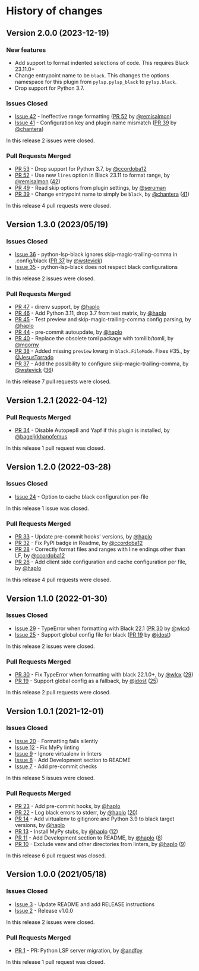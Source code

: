 # History of changes

## Version 2.0.0 (2023-12-19)

### New features

* Add support to format indented selections of code. This requires Black 23.11.0+
* Change entrypoint name to be `black`. This changes the options namespace for
  this plugin from `pylsp.pylsp_black` to `pylsp.black`.
* Drop support for Python 3.7.

### Issues Closed

* [Issue 42](https://github.com/python-lsp/python-lsp-black/issues/42) - Ineffective range formatting ([PR 52](https://github.com/python-lsp/python-lsp-black/pull/52) by [@remisalmon](https://github.com/remisalmon))
* [Issue 41](https://github.com/python-lsp/python-lsp-black/issues/41) - Configuration key and plugin name mismatch ([PR 39](https://github.com/python-lsp/python-lsp-black/pull/39) by [@chantera](https://github.com/chantera))

In this release 2 issues were closed.

### Pull Requests Merged

* [PR 53](https://github.com/python-lsp/python-lsp-black/pull/53) - Drop support for Python 3.7, by [@ccordoba12](https://github.com/ccordoba12)
* [PR 52](https://github.com/python-lsp/python-lsp-black/pull/52) - Use new `lines` option in Black 23.11 to format range, by [@remisalmon](https://github.com/remisalmon) ([42](https://github.com/python-lsp/python-lsp-black/issues/42))
* [PR 49](https://github.com/python-lsp/python-lsp-black/pull/49) - Read skip options from plugin settings, by [@seruman](https://github.com/seruman)
* [PR 39](https://github.com/python-lsp/python-lsp-black/pull/39) - Change entrypoint name to simply be `black`, by [@chantera](https://github.com/chantera) ([41](https://github.com/python-lsp/python-lsp-black/issues/41))

In this release 4 pull requests were closed.

## Version 1.3.0 (2023/05/19)

### Issues Closed

* [Issue 36](https://github.com/python-lsp/python-lsp-black/issues/36) - python-lsp-black ignores skip-magic-trailing-comma in .config/black ([PR 37](https://github.com/python-lsp/python-lsp-black/pull/37) by [@wstevick](https://github.com/wstevick))
* [Issue 35](https://github.com/python-lsp/python-lsp-black/issues/35) - python-lsp-black does not respect black configurations

In this release 2 issues were closed.

### Pull Requests Merged

* [PR 47](https://github.com/python-lsp/python-lsp-black/pull/47) - direnv support, by [@haplo](https://github.com/haplo)
* [PR 46](https://github.com/python-lsp/python-lsp-black/pull/46) - Add Python 3.11, drop 3.7 from test matrix, by [@haplo](https://github.com/haplo)
* [PR 45](https://github.com/python-lsp/python-lsp-black/pull/45) - Test preview and skip-magic-trailing-comma config parsing, by [@haplo](https://github.com/haplo)
* [PR 44](https://github.com/python-lsp/python-lsp-black/pull/44) - pre-commit autoupdate, by [@haplo](https://github.com/haplo)
* [PR 40](https://github.com/python-lsp/python-lsp-black/pull/40) - Replace the obsolete toml package with tomllib/tomli, by [@mgorny](https://github.com/mgorny)
* [PR 38](https://github.com/python-lsp/python-lsp-black/pull/38) - Added missing `preview` kwarg in `black.FileMode`. Fixes #35., by [@JesusTorrado](https://github.com/JesusTorrado)
* [PR 37](https://github.com/python-lsp/python-lsp-black/pull/37) - Add the possibility to configure skip-magic-trailing-comma, by [@wstevick](https://github.com/wstevick) ([36](https://github.com/python-lsp/python-lsp-black/issues/36))

In this release 7 pull requests were closed.

## Version 1.2.1 (2022-04-12)

### Pull Requests Merged

* [PR 34](https://github.com/python-lsp/python-lsp-black/pull/34) - Disable Autopep8 and Yapf if this plugin is installed, by [@bageljrkhanofemus](https://github.com/bageljrkhanofemus)

In this release 1 pull request was closed.

## Version 1.2.0 (2022-03-28)

### Issues Closed

* [Issue 24](https://github.com/python-lsp/python-lsp-black/issues/24) - Option to cache black configuration per-file

In this release 1 issue was closed.

### Pull Requests Merged

* [PR 33](https://github.com/python-lsp/python-lsp-black/pull/33) - Update pre-commit hooks' versions, by [@haplo](https://github.com/haplo)
* [PR 32](https://github.com/python-lsp/python-lsp-black/pull/32) - Fix PyPI badge in Readme, by [@ccordoba12](https://github.com/ccordoba12)
* [PR 28](https://github.com/python-lsp/python-lsp-black/pull/28) - Correctly format files and ranges with line endings other than LF, by [@ccordoba12](https://github.com/ccordoba12)
* [PR 26](https://github.com/python-lsp/python-lsp-black/pull/26) - Add client side configuration and cache configuration per file, by [@haplo](https://github.com/haplo)

In this release 4 pull requests were closed.

## Version 1.1.0 (2022-01-30)

### Issues Closed

* [Issue 29](https://github.com/python-lsp/python-lsp-black/issues/29) - TypeError when formatting with Black 22.1 ([PR 30](https://github.com/python-lsp/python-lsp-black/pull/30) by [@wlcx](https://github.com/wlcx))
* [Issue 25](https://github.com/python-lsp/python-lsp-black/issues/25) - Support global config file for black ([PR 19](https://github.com/python-lsp/python-lsp-black/pull/19) by [@jdost](https://github.com/jdost))

In this release 2 issues were closed.

### Pull Requests Merged

* [PR 30](https://github.com/python-lsp/python-lsp-black/pull/30) - Fix TypeError when formatting with black 22.1.0+, by [@wlcx](https://github.com/wlcx) ([29](https://github.com/python-lsp/python-lsp-black/issues/29))
* [PR 19](https://github.com/python-lsp/python-lsp-black/pull/19) - Support global config as a fallback, by [@jdost](https://github.com/jdost) ([25](https://github.com/python-lsp/python-lsp-black/issues/25))

In this release 2 pull requests were closed.

## Version 1.0.1 (2021-12-01)

### Issues Closed

* [Issue 20](https://github.com/python-lsp/python-lsp-black/issues/20) - Formatting fails silently
* [Issue 12](https://github.com/python-lsp/python-lsp-black/issues/12) - Fix MyPy linting
* [Issue 9](https://github.com/python-lsp/python-lsp-black/issues/9) - Ignore virtualenv in linters
* [Issue 8](https://github.com/python-lsp/python-lsp-black/issues/8) - Add Development section to README
* [Issue 7](https://github.com/python-lsp/python-lsp-black/issues/7) - Add pre-commit checks

In this release 5 issues were closed.

### Pull Requests Merged

* [PR 23](https://github.com/python-lsp/python-lsp-black/pull/23) - Add pre-commit hooks, by [@haplo](https://github.com/haplo)
* [PR 22](https://github.com/python-lsp/python-lsp-black/pull/22) - Log black errors to stderr, by [@haplo](https://github.com/haplo) ([20](https://github.com/python-lsp/python-lsp-black/issues/20))
* [PR 14](https://github.com/python-lsp/python-lsp-black/pull/14) - Add virtualenv to gitignore and Python 3.9 to black target versions, by [@haplo](https://github.com/haplo)
* [PR 13](https://github.com/python-lsp/python-lsp-black/pull/13) - Install MyPy stubs, by [@haplo](https://github.com/haplo) ([12](https://github.com/python-lsp/python-lsp-black/issues/12))
* [PR 11](https://github.com/python-lsp/python-lsp-black/pull/11) - Add Development section to README, by [@haplo](https://github.com/haplo) ([8](https://github.com/python-lsp/python-lsp-black/issues/8))
* [PR 10](https://github.com/python-lsp/python-lsp-black/pull/10) - Exclude venv and other directories from linters, by [@haplo](https://github.com/haplo) ([9](https://github.com/python-lsp/python-lsp-black/issues/9))

In this release 6 pull request was closed.

## Version 1.0.0 (2021/05/18)

### Issues Closed

- [Issue 3](https://github.com/python-lsp/python-lsp-black/issues/3) - Update README and add RELEASE instructions
- [Issue 2](https://github.com/python-lsp/python-lsp-black/issues/2) - Release v1.0.0

In this release 2 issues were closed.

### Pull Requests Merged

- [PR 1](https://github.com/python-lsp/python-lsp-black/pull/1) - PR: Python LSP server migration, by [@andfoy](https://github.com/andfoy)

In this release 1 pull request was closed.
